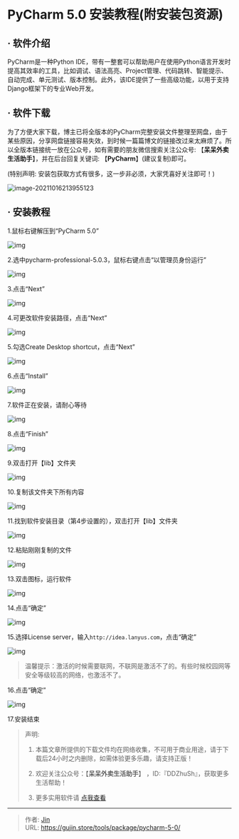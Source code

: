 # PyCharm 5.0 安装教程(附安装包资源)


## · 软件介绍
PyCharm是一种Python IDE，带有一整套可以帮助用户在使用Python语言开发时提高其效率的工具，比如调试、语法高亮、Project管理、代码跳转、智能提示、自动完成、单元测试、版本控制。此外，该IDE提供了一些高级功能，以用于支持Django框架下的专业Web开发。

## · 软件下载
为了方便大家下载，博主已将全版本的PyCharm完整安装文件整理至网盘，由于某些原因，分享网盘链接容易失效，到时候一篇篇博文的链接改过来太麻烦了。所以全版本链接统一放在公众号，如有需要的朋友微信搜索关注公众号: 【**呆呆外卖生活助手**】，并在后台回复关键词: 【**PyCharm**】(建议复制)即可。

(特别声明: 安装包获取方式有很多，这一步非必须，大家凭喜好关注即可！)

![image-20211016213955123](https://img.gujin.store/img/image-20211016213955123.png)

## · 安装教程

1.鼠标右键解压到“PyCharm 5.0”

![img](https://img.gujin.store/img/v2-2c3914949298301e2312cf22488185ca_720w.png)

2.选中pycharm-professional-5.0.3，鼠标右键点击“以管理员身份运行”

![img](https://img.gujin.store/img/v2-125bf3e0af503526d6e450f47edc098e_720w.png)

3.点击“Next”

![img](https://img.gujin.store/img/v2-8797f0bace1ac9781cb1a7a96b79bde2_720w.png)

4.可更改软件安装路径，点击“Next”

![img](https://img.gujin.store/img/v2-0b18a654f1a8363ca489cd70a9017bc2_720w.png)

5.勾选Create Desktop shortcut，点击“Next”

![img](https://img.gujin.store/img/v2-6f3c049694896764be9d86762d30fe49_720w.png)

6.点击“Install”

![img](https://img.gujin.store/img/v2-bf7a24598f65d80d69712d50c283dfdf_720w.png)



7.软件正在安装，请耐心等待

![img](https://img.gujin.store/img/v2-70325e3951e2d56b3c9bc1119fe41340_720w.png)

8.点击“Finish”

![img](https://img.gujin.store/img/v2-a156a9c490f14c071ae0a6e82bac4aae_720w.png)

9.双击打开【lib】文件夹

![img](https://img.gujin.store/img/v2-8893cd4f625c06fe2cdb3347eded877a_720w.png)

10.复制该文件夹下所有内容

![img](https://img.gujin.store/img/v2-5e2a7aa44c5751865858bda1344ac73c_720w.png)

11.找到软件安装目录（第4步设置的），双击打开【lib】文件夹

![img](https://img.gujin.store/img/v2-9fb15bee1953bc6a914a9caaf8898b23_720w.png)

12.粘贴刚刚复制的文件

![img](https://img.gujin.store/img/v2-5ca4b655516dd6cceace74fb6981ff70_720w.png)



13.双击图标，运行软件

![img](https://img.gujin.store/img/v2-46e7f7f7dbc0fd3cde7b85132de529d3_720w.png)

14.点击“确定”

![img](https://img.gujin.store/img/v2-4461ab802388940d6f39d1ba6d52efd1_720w.png)

15.选择License server，输入`http://idea.lanyus.com`，点击“确定”

![img](https://img.gujin.store/img/v2-e476593548e46de9fcfb5ff938a37963_720w.png)

> 温馨提示：激活的时候需要联网，不联网是激活不了的。有些时候校园网等安全等级较高的网络，也激活不了。

16.点击“确定”

![img](https://img.gujin.store/img/v2-67a61197cd1d790afa5510bc51daf2b1_720w.png)

17.安装结束




> 声明: 
>
> 1. 本篇文章所提供的下载文件均在网络收集，不可用于商业用途，请于下载后24小时之内删除，如需体验更多乐趣，请支持正版！
>
> 2. 欢迎关注公众号：【**呆呆外卖生活助手**】 ，ID:『DDZhuSh』，获取更多生活帮助！
>
> 3. 更多实用软件请  [点我查看](/tools)

---

> 作者: [Jin](https://img.gujin.store/img/favicon.ico)  
> URL: https://gujin.store/tools/package/pycharm-5-0/  


